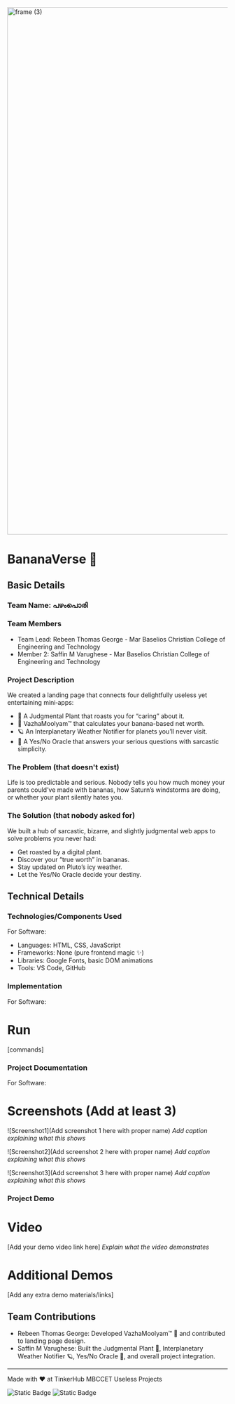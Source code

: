 <img width="3188" height="1202" alt="frame (3)" src="https://github.com/user-attachments/assets/517ad8e9-ad22-457d-9538-a9e62d137cd7" />


# BananaVerse  🎯

## Basic Details
### Team Name: പഴംപൊരി

### Team Members
- Team Lead: Rebeen Thomas George - Mar Baselios Christian College of Engineering and Technology
- Member 2: Saffin M Varughese - Mar Baselios Christian College of Engineering and Technology

### Project Description
We created a landing page that connects four delightfully useless yet entertaining mini‑apps:
- 🌱 A Judgmental Plant that roasts you for “caring” about it.
- 🍌 VazhaMoolyam™ that calculates your banana-based net worth.
- 🪐 An Interplanetary Weather Notifier for planets you’ll never visit.
- 🔮 A Yes/No Oracle that answers your serious questions with sarcastic simplicity.

### The Problem (that doesn't exist)
Life is too predictable and serious. Nobody tells you how much money your parents could’ve made with bananas, how Saturn’s windstorms are doing, or whether your plant silently hates you.

### The Solution (that nobody asked for)
We built a hub of sarcastic, bizarre, and slightly judgmental web apps to solve problems you never had:
- Get roasted by a digital plant.
- Discover your “true worth” in bananas.
- Stay updated on Pluto’s icy weather.
- Let the Yes/No Oracle decide your destiny.

## Technical Details
### Technologies/Components Used
For Software:
- Languages: HTML, CSS, JavaScript
- Frameworks: None (pure frontend magic ✨)
- Libraries: Google Fonts, basic DOM animations
- Tools: VS Code, GitHub


### Implementation
For Software:
# Run
[commands]

### Project Documentation
For Software:

# Screenshots (Add at least 3)
![Screenshot1](Add screenshot 1 here with proper name)
*Add caption explaining what this shows*

![Screenshot2](Add screenshot 2 here with proper name)
*Add caption explaining what this shows*

![Screenshot3](Add screenshot 3 here with proper name)
*Add caption explaining what this shows*


### Project Demo
# Video
[Add your demo video link here]
*Explain what the video demonstrates*

# Additional Demos
[Add any extra demo materials/links]

## Team Contributions
- Rebeen Thomas George: Developed VazhaMoolyam™ 🍌 and contributed to landing page design.
- Saffin M Varughese: Built the Judgmental Plant 🌱, Interplanetary Weather Notifier 🪐, Yes/No Oracle 🔮, and overall project integration.

---
Made with ❤️ at TinkerHub MBCCET Useless Projects 

![Static Badge](https://img.shields.io/badge/TinkerHub-24?color=%23000000&link=https%3A%2F%2Fwww.tinkerhub.org%2F)
![Static Badge](https://img.shields.io/badge/UselessProjects--25-25?link=https%3A%2F%2Fwww.tinkerhub.org%2Fevents%2FQ2Q1TQKX6Q%2FUseless%2520Projects)




